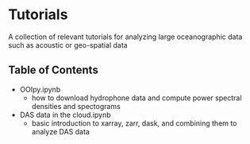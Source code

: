 # Tutorials
A collection of relevant tutorials for analyzing large oceanographic data such as acoustic or geo-spatial data

## Table of Contents
- OOIpy.ipynb
    - how to download hydrophone data and compute power spectral densities and spectograms
- DAS data in the cloud.ipynb
    - basic introduction to xarray, zarr, dask, and combining them to analyze DAS data